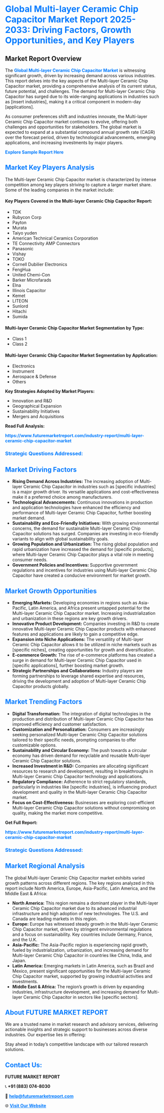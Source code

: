 <h1 style="color: #007BFF;">Global Multi-layer Ceramic Chip Capacitor Market Report 2025-2033: Driving Factors, Growth Opportunities, and Key Players</h1>

<section id="overview">
<h2>Market Report Overview</h2>
<p>The <a href="https://www.futuremarketreport.com/industry-report/multi-layer-ceramic-chip-capacitor-market" style="color: #007BFF; text-decoration: none;"><strong>Global Multi-layer Ceramic Chip Capacitor Market</strong></a> is witnessing significant growth, driven by increasing demand across various industries. This report delves into the key aspects of the Multi-layer Ceramic Chip Capacitor market, providing a comprehensive analysis of its current status, future potential, and challenges. The demand for Multi-layer Ceramic Chip Capacitor has surged due to its wide-ranging applications in industries such as [insert industries], making it a critical component in modern-day [applications].</p>
<p>As consumer preferences shift and industries innovate, the Multi-layer Ceramic Chip Capacitor market continues to evolve, offering both challenges and opportunities for stakeholders. The global market is expected to expand at a substantial compound annual growth rate (CAGR) over the forecast period, driven by technological advancements, emerging applications, and increasing investments by major players.</p>
</section>

<section id="overview">
<p><a href="https://www.futuremarketreport.com/request-sample/reportId=76189" style="color: #007BFF; text-decoration: none;"><strong>Explore Sample Report Here</strong></a></p>
</section>

<section id="key-players">
<h2 style="color: #007BFF;">Market Key Players Analysis</h2>
<p>The Multi-layer Ceramic Chip Capacitor market is characterized by intense competition among key players striving to capture a larger market share. Some of the leading companies in the market include:</p>
<h4>Key Players Covered in the Multi-layer Ceramic Chip Capacitor Report:</h4>
<ul><li>TDK</li><li>Rubycon Corp</li><li>Payton</li><li>Murata</li><li>Taiyo yuden</li><li>American Technical Ceramics Corporation</li><li>TE Connectivity AMP Connectors</li><li>Panasonic</li><li>Vishay</li><li>TOKO</li><li>Cornell Dubilier Electronics</li><li>FengHua</li><li>United Chemi-Con</li><li>Barker Microfarads</li><li>Elna</li><li>Illinois Capacitor</li><li>Kemet</li><li>LITEON</li><li>Sunlord</li><li>Hitachi</li><li>Sumida</li></ul>
<h4>Multi-layer Ceramic Chip Capacitor Market Segmentation by Type:</h4>
<ul><li>Class 1</li><li>Class 2</li></ul>

<h4>Multi-layer Ceramic Chip Capacitor Market Segmentation by Application:</h4>
<ul><li>Electronics</li><li>Instrument</li><li>Aerospace &amp; Defense</li><li>Others</li></ul>
<p><strong>Key Strategies Adopted by Market Players:</strong></p>
<ul>
<li>Innovation and R&D</li>
<li>Geographical Expansion</li>
<li>Sustainability Initiatives</li>
<li>Mergers and Acquisitions</li>
</ul>
</section>

<section>
<p><strong>Read Full Analysis: </strong></p><a href="https://www.futuremarketreport.com/industry-report/multi-layer-ceramic-chip-capacitor-market" style="color: #007BFF; text-decoration: none;"><strong>https://www.futuremarketreport.com/industry-report/multi-layer-ceramic-chip-capacitor-market</strong></a>
<h3 style="color: #007BFF;">Strategic Questions Addressed:</h3>
</section>

<section id="driving-factors">
<h2 style="color: #007BFF;">Market Driving Factors</h2>
<ul>
<li><strong>Rising Demand Across Industries:</strong> The increasing adoption of Multi-layer Ceramic Chip Capacitor in industries such as [specific industries] is a major growth driver. Its versatile applications and cost-effectiveness make it a preferred choice among manufacturers.</li>
<li><strong>Technological Advancements:</strong> Continuous innovations in production and application technologies have enhanced the efficiency and performance of Multi-layer Ceramic Chip Capacitor, further boosting market demand.</li>
<li><strong>Sustainability and Eco-Friendly Initiatives:</strong> With growing environmental concerns, the demand for sustainable Multi-layer Ceramic Chip Capacitor solutions has surged. Companies are investing in eco-friendly variants to align with global sustainability goals.</li>
<li><strong>Growing Population and Urbanization:</strong> The rising global population and rapid urbanization have increased the demand for [specific products], where Multi-layer Ceramic Chip Capacitor plays a vital role in meeting consumer needs.</li>
<li><strong>Government Policies and Incentives:</strong> Supportive government regulations and incentives for industries using Multi-layer Ceramic Chip Capacitor have created a conducive environment for market growth.</li>
</ul>
</section>

<section id="growth-opportunities">
<h2 style="color: #007BFF;">Market Growth Opportunities</h2>
<ul>
<li><strong>Emerging Markets:</strong> Developing economies in regions such as Asia-Pacific, Latin America, and Africa present untapped potential for the Multi-layer Ceramic Chip Capacitor market. Increasing industrialization and urbanization in these regions are key growth drivers.</li>
<li><strong>Innovative Product Development:</strong> Companies investing in R&D to create innovative Multi-layer Ceramic Chip Capacitor products with enhanced features and applications are likely to gain a competitive edge.</li>
<li><strong>Expansion into Niche Applications:</strong> The versatility of Multi-layer Ceramic Chip Capacitor allows it to be utilized in niche markets such as [specific niches], creating opportunities for growth and diversification.</li>
<li><strong>E-commerce Growth:</strong> The rise of e-commerce platforms has created a surge in demand for Multi-layer Ceramic Chip Capacitor used in [specific applications], further boosting market growth.</li>
<li><strong>Strategic Partnerships and Collaborations:</strong> Industry players are forming partnerships to leverage shared expertise and resources, driving the development and adoption of Multi-layer Ceramic Chip Capacitor products globally.</li>
</ul>
</section>

<section id="trending-factors">
<h2 style="color: #007BFF;">Market Trending Factors</h2>
<ul>
<li><strong>Digital Transformation:</strong> The integration of digital technologies in the production and distribution of Multi-layer Ceramic Chip Capacitor has improved efficiency and customer satisfaction.</li>
<li><strong>Customization and Personalization:</strong> Consumers are increasingly seeking personalized Multi-layer Ceramic Chip Capacitor solutions tailored to their specific needs, prompting companies to offer customizable options.</li>
<li><strong>Sustainability and Circular Economy:</strong> The push towards a circular economy has driven demand for recyclable and reusable Multi-layer Ceramic Chip Capacitor solutions.</li>
<li><strong>Increased Investment in R&D:</strong> Companies are allocating significant resources to research and development, resulting in breakthroughs in Multi-layer Ceramic Chip Capacitor technology and applications.</li>
<li><strong>Regulatory Compliance:</strong> Adherence to strict regulatory standards, particularly in industries like [specific industries], is influencing product development and quality in the Multi-layer Ceramic Chip Capacitor market.</li>
<li><strong>Focus on Cost-Effectiveness:</strong> Businesses are exploring cost-efficient Multi-layer Ceramic Chip Capacitor solutions without compromising on quality, making the market more competitive.</li>
</ul>
</section>

<section>
<p><strong>Get Full Report: </strong></p><a href="https://www.futuremarketreport.com/industry-report/multi-layer-ceramic-chip-capacitor-market" style="color: #007BFF; text-decoration: none;"><strong>https://www.futuremarketreport.com/industry-report/multi-layer-ceramic-chip-capacitor-market</strong></a>
<h3 style="color: #007BFF;">Strategic Questions Addressed:</h3>
</section>


<section id="regional-analysis">
<h2 style="color: #007BFF;">Market Regional Analysis</h2>
<p>The global Multi-layer Ceramic Chip Capacitor market exhibits varied growth patterns across different regions. The key regions analyzed in this report include North America, Europe, Asia-Pacific, Latin America, and the Middle East & Africa:</p>
<ul>
<li><strong>North America:</strong> This region remains a dominant player in the Multi-layer Ceramic Chip Capacitor market due to its advanced industrial infrastructure and high adoption of new technologies. The U.S. and Canada are leading markets in this region.</li>
<li><strong>Europe:</strong> Europe has witnessed steady growth in the Multi-layer Ceramic Chip Capacitor market, driven by stringent environmental regulations and a focus on sustainability. Key countries include Germany, France, and the U.K.</li>
<li><strong>Asia-Pacific:</strong> The Asia-Pacific region is experiencing rapid growth, fueled by industrialization, urbanization, and increasing demand for Multi-layer Ceramic Chip Capacitor in countries like China, India, and Japan.</li>
<li><strong>Latin America:</strong> Emerging markets in Latin America, such as Brazil and Mexico, present significant opportunities for the Multi-layer Ceramic Chip Capacitor market, supported by growing industrial activities and investments.</li>
<li><strong>Middle East & Africa:</strong> The region’s growth is driven by expanding industries, infrastructure development, and increasing demand for Multi-layer Ceramic Chip Capacitor in sectors like [specific sectors].</li>
</ul>
</section>

<footer>
<h2 style="color: #007BFF;">About FUTURE MARKET REPORT</h2>
<p>We are a trusted name in market research and advisory services, delivering actionable insights and strategic support to businesses across diverse industries. Our expertise lies in offering:</p>

<p>Stay ahead in today’s competitive landscape with our tailored research solutions.</p>

<h2 style="color: #007BFF;">Contact Us:</h2>
<p><strong>FUTURE MARKET REPORT</strong></p>
<p>📞 <strong>+91 (883) 074-8030</strong></p>
<p>📧 <strong><a href="mailto:help@futuremarketreport.com" style="color: #007BFF;">help@futuremarketreport.com</a></strong></p>
<p>🌐 <strong><a href="https://www.futuremarketreport.com/" style="color: #007BFF;">Visit Our Website</a></strong></p>
</footer>